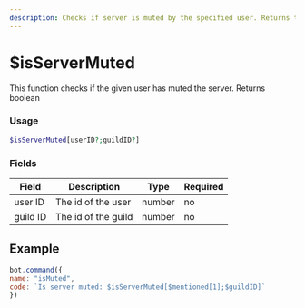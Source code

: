 ```yaml
---
description: Checks if server is muted by the specified user. Returns true or false
---
```


# $isServerMuted

This function checks if the given user has muted the server. Returns boolean

### Usage

```php
$isServerMuted[userID?;guildID?]
```

### Fields

| Field    | Description         | Type   | Required |
| -------- | ------------------- | ------ | -------- |
| user ID  | The id of the user  | number | no       |
| guild ID | The id of the guild | number | no       |

## Example

```javascript
bot.command({
name: "isMuted",
code: `Is server muted: $isServerMuted[$mentioned[1];$guildID]`
})
```
